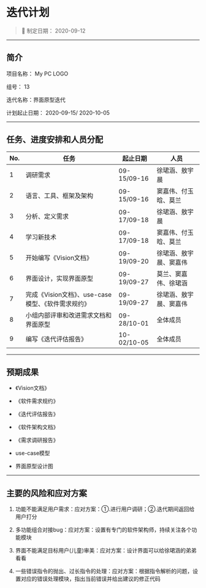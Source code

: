 # 迭代计划

> 📅 制定日期： 2020-09-12

------

## 简介

项目名称： My PC LOGO

组号： 13

迭代名称：界面原型迭代

计划起止日期： 2020-09-15/ 2020-10-05

------

## 任务、进度安排和人员分配

| No. | 任务 | 起止日期 | 人员 |
|-----|------|---------|------|
|  1  | 调研需求 | 09-15/09-16 | 徐珺涵、敖宇晨 |
|  2  | 语言、工具、框架及架构 | 09-15/09-16  | 窦嘉伟、付玉晗、莫兰 |
|  3  | 分析、定义需求 | 09-17/09-18 | 徐珺涵、敖宇晨 |
|  4  | 学习新技术 | 09-17/09-18 | 窦嘉伟、付玉晗、莫兰 |
|  5  | 开始编写《Vision文档》| 09-19/09-20 | 徐珺涵、敖宇晨、窦嘉伟 |
|  6  | 界面设计，实现界面原型 | 09-19/09-27 | 莫兰、窦嘉伟、徐珺涵 |
|  7  | 完成《Vision文档》、use-case模型、《软件需求规约》| 09-19/09-27| 徐珺涵、敖宇晨、窦嘉伟 |
|  8  | 小组内部评审和改进需求文档和界面原型 | 09-28/10-01 | 全体成员 |
|  9  | 编写《迭代评估报告》| 10-02/10-05| 全体成员 |

------

## 预期成果

- 《Vision文档》
- 《软件需求规约》
- 《迭代评估报告》
- 《软件架构文档》
- 《需求调研报告》

- use-case模型
- 界面原型设计图

------

## 主要的风险和应对方案

1. 功能不能满足用户需求：应对方案：①.进行用户调研；②.迭代期间返回给用户打分

2. 多功能组合对接bug：应对方案：设置有专门的软件架构师，持续关注各个功能模块

3. 界面不能满足目标用户(儿童)审美：应对方案：设计界面可以给徐珺涵的弟弟看看

4. 一些错误指令的抛出、过长指令的处理：应对方案：根据指令解析的问题，设
置对应的错误处理模块，指出当前错误并给出建议的修正代码

